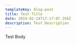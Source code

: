 ```yaml
---
templateKey: blog-post
title: Test Title
date: 2019-02-24T17:17:07.356Z
description: Test Description
---
```

Test Body
